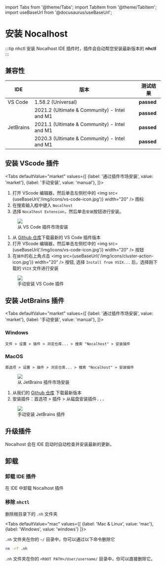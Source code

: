 import Tabs from '@theme/Tabs';
import TabItem from '@theme/TabItem';
import useBaseUrl from '@docusaurus/useBaseUrl';

# 安装 Nocalhost

:::tip nhctl
安装 Nocalhost IDE 插件时，插件会自动帮您安装最新版本的 **nhctl**
:::

## 兼容性

<table>
    <thead>
        <tr>
            <th>IDE</th>
            <th>版本</th>
            <th>测试结果</th>
        </tr>
    </thead>
    <tbody>
        <tr>
            <td>VS Code </td>
            <td>1.58.2 (Universal)</td>
            <td><strong className="pass-tag">passed</strong></td>
        </tr>
        <tr>
            <td rowspan="3" >JetBrains</td>
            <td>2021.2 (Ultimate & Community) - Intel and M1</td>
            <td><strong className="pass-tag">passed</strong></td>
        </tr>
        <tr>
            <td>2021.1 (Ultimate & Community) - Intel and M1</td>
            <td><strong className="pass-tag">passed</strong></td>
        </tr>
        <tr>
            <td>2020.3 (Ultimate & Community) - Intel and M1</td>
            <td><strong className="pass-tag">passed</strong></td>
        </tr>
    </tbody>
</table>

## 安装 VScode 插件

<Tabs
  defaultValue="market"
  values={[
    {label: '通过插件市场安装', value: 'market'},
    {label: '手动安装', value: 'manual'},
  ]}>
<TabItem value="market">

1. 打开 VScode 编辑器，然后单击左侧栏中的 <img src={useBaseUrl('/img/icons/vs-code-icon.jpg')} width="20" />  图标
2. 在搜索输入框中键入 `Nocalhost`
3. 选择 `Nocalhost Extension`，然后单击`安装`按钮进行安装。

<figure className="img-frame">
  <img className="gif-img" src={useBaseUrl('/img/installation/vscode-market.png')} />
  <figcaption>从 VS Code 插件市场安装</figcaption>
</figure>

</TabItem>
  
<TabItem value="manual">

1. 从 [Github 仓库](https://github.com/nocalhost/nocalhost-vscode-plugin/releases/latest)下载最新的 VS Code 插件版本
2. 打开 VScode 编辑器，然后单击左侧栏中的 <img src={useBaseUrl('/img/icons/vs-code-icon.jpg')} width="20" /> 按钮
3. 在`插件`的右上角点击 <img src={useBaseUrl('/img/icons/cluster-action-icon.jpg')} width="20" /> 按钮, 选择 `Install from VSIX...` 后，选择刚下载的 `VSIX` 文件进行安装

<figure className="img-frame">
  <img className="gif-img" src={useBaseUrl('/img/installation/vs-manual.jpg')} />
  <figcaption>手动安装 VS Code 插件</figcaption>
</figure>

</TabItem>

</Tabs>

## 安装 JetBrains 插件

<Tabs
  defaultValue="market"
  values={[
    {label: '通过插件市场安装', value: 'market'},
    {label: '手动安装', value: 'manual'},
  ]}>
<TabItem value="market">

### Windows
    
`文件 > 设置 > 插件 > 浏览仓库... > 搜索 "Nocalhost" > 安装插件`

### MacOS

`首选项 > 设置 > 插件 > 浏览仓库... > 搜索 "Nocalhost" > 安装插件`

<figure className="img-frame">
  <img className="gif-img" src={useBaseUrl('/img/installation/jb-market.png')} />
  <figcaption>从 JetBrains 插件市场安装</figcaption>
</figure>

</TabItem>
  
<TabItem value="manual">

1. 从我们的 [Github 仓库](https://github.com/nocalhost/nocalhost-intellij-plugin/releases/latest) 下载最新版本
2. 安装插件：<kbd>首选项</kbd> > <kbd>插件</kbd> > <kbd>从磁盘安装插件... </kbd>

<figure className="img-frame">
  <img className="gif-img" src={useBaseUrl('/img/installation/jb-manual.jpg')} />
  <figcaption>手动安装 JetBrains 插件</figcaption>
</figure>

</TabItem>

</Tabs>

## 升级插件

Nocalhost 会在 IDE 启动时自动检查并安装最新的更新。

## 卸载

### 卸载 IDE 插件

在 IDE 中卸载 Nocalhost 插件

### 移除 `nhctl`

删除根目录下的 `.nh` 文件夹

<Tabs
  defaultValue="mac"
  values={[
    {label: 'Mac & Linux', value: 'mac'},
    {label: 'Windows', value: 'windows'}
  ]}>

<TabItem value="mac">

`.nh` 文件夹在你的 `~/` 目录中，你可以通过以下命令删除它

```bash
rm -rf .nh
```

</TabItem>

<TabItem value="windows">

`.nh` 文件夹在你的 `<ROOT PATH>/User/username/` 目录中，你可以直接删除它。

</TabItem>

</Tabs>